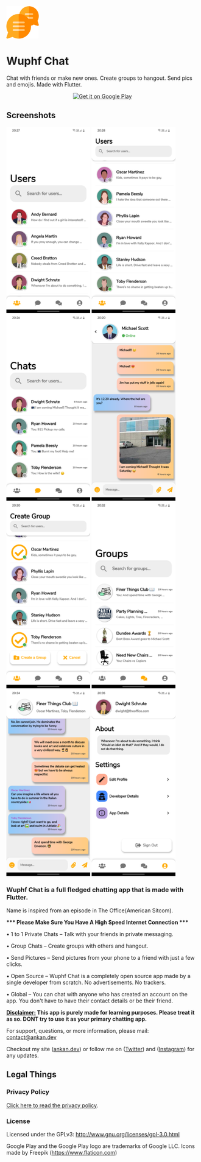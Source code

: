 <img src='screenshots/icon.png' width='85px'/>

# Wuphf Chat 

Chat with friends or make new ones. Create groups to hangout. Send pics and emojis. Made with Flutter.

<p align="center">
<a href='https://play.google.com/store/apps/details?id=dev.ankan.wuphf_chat'><img alt='Get it on Google Play' src='https://play.google.com/intl/en_us/badges/images/generic/en_badge_web_generic.png' height='100px'/></a>
  </p>

## Screenshots
<img src="screenshots/ss1.png" width = 220> <img src="screenshots/ss2.png" width = 220> <img src="screenshots/ss3.png" width = 220> <img src="screenshots/ss4.png" width = 220> <img src="screenshots/ss5.png" width = 220> <img src="screenshots/ss6.png" width = 220> <img src="screenshots/ss7.png" width = 220> <img src="screenshots/ss8.png" width = 220>

### Wuphf Chat is a full fledged chatting app that is made with Flutter.

Name is inspired from an episode in The Office(American Sitcom).

<b>*** Please Make Sure You Have A High Speed Internet Connection ***</b>

• 1 to 1 Private Chats – Talk with your friends in private messaging.

• Group Chats – Create groups with others and hangout.

• Send Pictures – Send pictures from your phone to a friend with just a few clicks.

• Open Source – Wuphf Chat is a completely open source app made by a single developer from scratch. No advertisements. No trackers.

• Global – You can chat with anyone who has created an account on the app. You don't have to have their contact details or be their friend.

<b>
<u>Disclaimer:</u>
This app is purely made for learning purposes. Please treat it as so. DONT try to use it as your primary chatting app.
</b>

For support, questions, or more information, please mail: contact@ankan.dev

Checkout my site ([ankan.dev](https://ankan.dev)) or follow me on ([Twitter](https://twitter.com/ankan_sikdar)) and ([Instagram](https://www.instagram.com/ankan_sikdar)) for any updates.

## Legal Things
### Privacy Policy
[Click here to read the privacy policy](https://wuphf-chat-privacy-policy.web.app).

### License

Licensed under the GPLv3: http://www.gnu.org/licenses/gpl-3.0.html

Google Play and the Google Play logo are trademarks of Google LLC.
Icons made by Freepik (https://www.flaticon.com)
